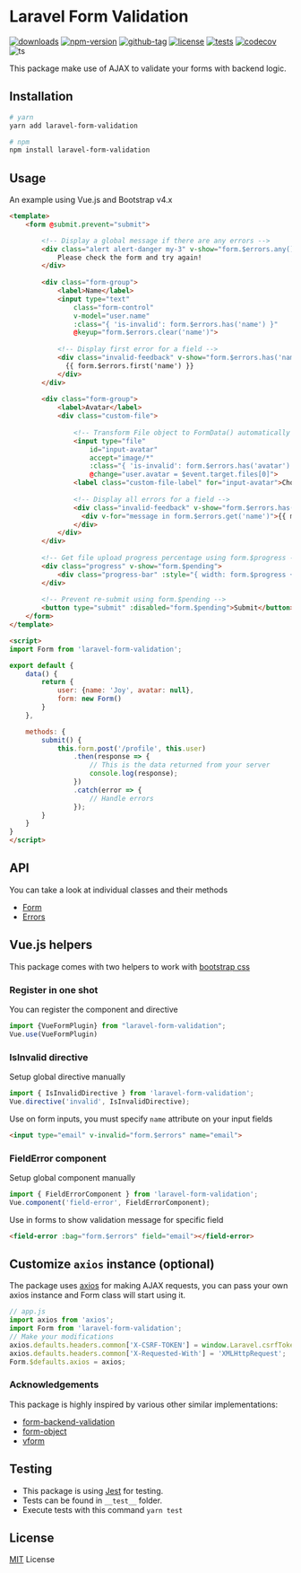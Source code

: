 # Laravel Form Validation

[![downloads](https://badgen.net/npm/dt/laravel-form-validation)](http://npm-stats.com/~packages/laravel-form-validation)
[![npm-version](https://badgen.net/npm/v/laravel-form-validation)](https://www.npmjs.com/package/laravel-form-validation)
[![github-tag](https://badgen.net/github/tag/ankurk91/laravel-form-validation)](https://github.com/ankurk91/laravel-form-validation/)
[![license](https://badgen.net/github/license/ankurk91/laravel-form-validation)](https://yarnpkg.com/en/package/laravel-form-validation)
[![tests](https://github.com/ankurk91/laravel-form-validation/workflows/tests/badge.svg)](https://github.com/ankurk91/laravel-form-validation/actions)
[![codecov](https://codecov.io/gh/ankurk91/laravel-form-validation/branch/master/graph/badge.svg)](https://codecov.io/gh/ankurk91/laravel-form-validation)
![ts](https://badgen.net/badge/Built%20With/TypeScript/blue)

This package make use of AJAX to validate your forms with backend logic.

## Installation
```bash
# yarn
yarn add laravel-form-validation

# npm
npm install laravel-form-validation 
```

## Usage
An example using Vue.js and Bootstrap v4.x
```html
<template>
    <form @submit.prevent="submit">

        <!-- Display a global message if there are any errors -->
        <div class="alert alert-danger my-3" v-show="form.$errors.any()">
            Please check the form and try again!
        </div>
        
        <div class="form-group">
            <label>Name</label>
            <input type="text" 
                class="form-control" 
                v-model="user.name" 
                :class="{ 'is-invalid': form.$errors.has('name') }"
                @keyup="form.$errors.clear('name')">
            
            <!-- Display first error for a field -->
            <div class="invalid-feedback" v-show="form.$errors.has('name')">
              {{ form.$errors.first('name') }}
            </div>
        </div>
        
        <div class="form-group">
            <label>Avatar</label>
            <div class="custom-file">
                
                <!-- Transform File object to FormData() automatically -->
                <input type="file"                                       
                    id="input-avatar" 
                    accept="image/*"
                    :class="{ 'is-invalid': form.$errors.has('avatar') }"
                    @change="user.avatar = $event.target.files[0]">
                <label class="custom-file-label" for="input-avatar">Choose image...</label>
                
                <!-- Display all errors for a field -->
                <div class="invalid-feedback" v-show="form.$errors.has('avatar')">
                  <div v-for="message in form.$errors.get('name')">{{ message }}</div>
                </div>
            </div>
        </div>
        
        <!-- Get file upload progress percentage using form.$progress -->
        <div class="progress" v-show="form.$pending">
            <div class="progress-bar" :style="{ width: form.$progress + '%' }">{{ form.$progress }}%</div>
        </div>    
        
        <!-- Prevent re-submit using form.$pending -->
        <button type="submit" :disabled="form.$pending">Submit</button>
    </form>
</template>

<script>
import Form from 'laravel-form-validation';

export default {
    data() {
        return {
            user: {name: 'Joy', avatar: null},
            form: new Form()
        }
    },

    methods: {
        submit() {
            this.form.post('/profile', this.user)
                .then(response => {
                    // This is the data returned from your server
                    console.log(response);
                })
                .catch(error => {
                    // Handle errors
                });
        }
    }
}
</script>
```

## API
You can take a look at individual classes and their methods
* [Form](./src/Form.ts)
* [Errors](./src/Errors.ts)

## Vue.js helpers
This package comes with two helpers to work with [bootstrap css](https://getbootstrap.com/docs/4.5/components/forms/#how-it-works)
### Register in one shot
You can register the component and directive
```js
import {VueFormPlugin} from "laravel-form-validation";
Vue.use(VueFormPlugin)
```
### IsInvalid directive
Setup global directive manually
```js
import { IsInvalidDirective } from 'laravel-form-validation';
Vue.directive('invalid', IsInvalidDirective);
```
Use on form inputs, you must specify `name` attribute on your input fields
```html
<input type="email" v-invalid="form.$errors" name="email">
```

### FieldError component
Setup global component manually
```js
import { FieldErrorComponent } from 'laravel-form-validation';
Vue.component('field-error', FieldErrorComponent);
```
Use in forms to show validation message for specific field
```html
<field-error :bag="form.$errors" field="email"></field-error>
```

## Customize `axios` instance (optional)
The package uses [axios](https://github.com/axios/axios) for making AJAX requests, 
you can pass your own axios instance and Form class will start using it.
```js
// app.js
import axios from 'axios';
import Form from 'laravel-form-validation';
// Make your modifications
axios.defaults.headers.common['X-CSRF-TOKEN'] = window.Laravel.csrfToken;
axios.defaults.headers.common['X-Requested-With'] = 'XMLHttpRequest';
Form.$defaults.axios = axios;
```

### Acknowledgements
This package is highly inspired by various other similar implementations:
* [form-backend-validation](https://github.com/spatie/form-backend-validation)
* [form-object](https://github.com/sahibalejandro/form-object)
* [vform](https://github.com/cretueusebiu/vform)

## Testing
* This package is using [Jest](https://github.com/facebook/jest) for testing.
* Tests can be found in `__test__` folder.
* Execute tests with this command `yarn test`

## License
[MIT](LICENSE.txt) License
